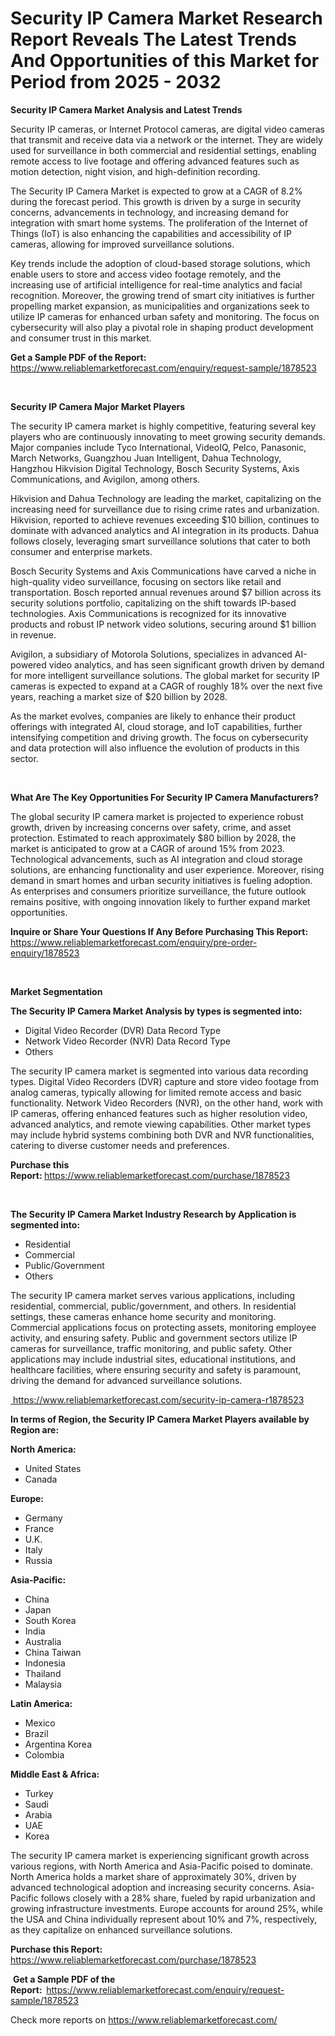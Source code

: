 <p><h1>Security IP Camera Market Research Report Reveals The Latest Trends And Opportunities of this Market for Period from 2025 - 2032</h1></p><p><strong>Security IP Camera Market Analysis and Latest Trends</strong></p>
<p><p>Security IP cameras, or Internet Protocol cameras, are digital video cameras that transmit and receive data via a network or the internet. They are widely used for surveillance in both commercial and residential settings, enabling remote access to live footage and offering advanced features such as motion detection, night vision, and high-definition recording.</p><p>The Security IP Camera Market is expected to grow at a CAGR of 8.2% during the forecast period. This growth is driven by a surge in security concerns, advancements in technology, and increasing demand for integration with smart home systems. The proliferation of the Internet of Things (IoT) is also enhancing the capabilities and accessibility of IP cameras, allowing for improved surveillance solutions.</p><p>Key trends include the adoption of cloud-based storage solutions, which enable users to store and access video footage remotely, and the increasing use of artificial intelligence for real-time analytics and facial recognition. Moreover, the growing trend of smart city initiatives is further propelling market expansion, as municipalities and organizations seek to utilize IP cameras for enhanced urban safety and monitoring. The focus on cybersecurity will also play a pivotal role in shaping product development and consumer trust in this market.</p></p>
<p><strong>Get a Sample PDF of the Report:&nbsp;</strong> <a href="https://www.reliablemarketforecast.com/enquiry/request-sample/1878523?utm_campaign=2875&utm_medium=2&utm_source=Github&utm_content=ia&utm_term=04042025&utm_id=security-ip-camera">https://www.reliablemarketforecast.com/enquiry/request-sample/1878523</a></p>
<p>&nbsp;</p>
<p><strong>Security IP Camera Major Market Players</strong></p>
<p><p>The security IP camera market is highly competitive, featuring several key players who are continuously innovating to meet growing security demands. Major companies include Tyco International, VideoIQ, Pelco, Panasonic, March Networks, Guangzhou Juan Intelligent, Dahua Technology, Hangzhou Hikvision Digital Technology, Bosch Security Systems, Axis Communications, and Avigilon, among others.</p><p>Hikvision and Dahua Technology are leading the market, capitalizing on the increasing need for surveillance due to rising crime rates and urbanization. Hikvision, reported to achieve revenues exceeding $10 billion, continues to dominate with advanced analytics and AI integration in its products. Dahua follows closely, leveraging smart surveillance solutions that cater to both consumer and enterprise markets.</p><p>Bosch Security Systems and Axis Communications have carved a niche in high-quality video surveillance, focusing on sectors like retail and transportation. Bosch reported annual revenues around $7 billion across its security solutions portfolio, capitalizing on the shift towards IP-based technologies. Axis Communications is recognized for its innovative products and robust IP network video solutions, securing around $1 billion in revenue.</p><p>Avigilon, a subsidiary of Motorola Solutions, specializes in advanced AI-powered video analytics, and has seen significant growth driven by demand for more intelligent surveillance solutions. The global market for security IP cameras is expected to expand at a CAGR of roughly 18% over the next five years, reaching a market size of $20 billion by 2028.</p><p>As the market evolves, companies are likely to enhance their product offerings with integrated AI, cloud storage, and IoT capabilities, further intensifying competition and driving growth. The focus on cybersecurity and data protection will also influence the evolution of products in this sector.</p></p>
<p>&nbsp;</p>
<p><strong>What Are The Key Opportunities For Security IP Camera Manufacturers?</strong></p>
<p><p>The global security IP camera market is projected to experience robust growth, driven by increasing concerns over safety, crime, and asset protection. Estimated to reach approximately $80 billion by 2028, the market is anticipated to grow at a CAGR of around 15% from 2023. Technological advancements, such as AI integration and cloud storage solutions, are enhancing functionality and user experience. Moreover, rising demand in smart homes and urban security initiatives is fueling adoption. As enterprises and consumers prioritize surveillance, the future outlook remains positive, with ongoing innovation likely to further expand market opportunities.</p></p>
<p><strong>Inquire or Share Your Questions If Any Before Purchasing This Report:</strong> <a href="https://www.reliablemarketforecast.com/enquiry/pre-order-enquiry/1878523?utm_campaign=2875&utm_medium=2&utm_source=Github&utm_content=ia&utm_term=04042025&utm_id=security-ip-camera">https://www.reliablemarketforecast.com/enquiry/pre-order-enquiry/1878523</a></p>
<p>&nbsp;</p>
<p><strong>Market Segmentation</strong></p>
<p><strong>The Security IP Camera Market Analysis by types is segmented into:</strong></p>
<p><ul><li>Digital Video Recorder (DVR) Data Record Type</li><li>Network Video Recorder (NVR) Data Record Type</li><li>Others</li></ul></p>
<p><p>The security IP camera market is segmented into various data recording types. Digital Video Recorders (DVR) capture and store video footage from analog cameras, typically allowing for limited remote access and basic functionality. Network Video Recorders (NVR), on the other hand, work with IP cameras, offering enhanced features such as higher resolution video, advanced analytics, and remote viewing capabilities. Other market types may include hybrid systems combining both DVR and NVR functionalities, catering to diverse customer needs and preferences.</p></p>
<p><strong>Purchase this Report:&nbsp;</strong><a href="https://www.reliablemarketforecast.com/purchase/1878523?utm_campaign=2875&utm_medium=2&utm_source=Github&utm_content=ia&utm_term=04042025&utm_id=security-ip-camera">https://www.reliablemarketforecast.com/purchase/1878523</a></p>
<p>&nbsp;</p>
<p><strong>The Security IP Camera Market Industry Research by Application is segmented into:</strong></p>
<p><ul><li>Residential</li><li>Commercial</li><li>Public/Government</li><li>Others</li></ul></p>
<p><p>The security IP camera market serves various applications, including residential, commercial, public/government, and others. In residential settings, these cameras enhance home security and monitoring. Commercial applications focus on protecting assets, monitoring employee activity, and ensuring safety. Public and government sectors utilize IP cameras for surveillance, traffic monitoring, and public safety. Other applications may include industrial sites, educational institutions, and healthcare facilities, where ensuring security and safety is paramount, driving the demand for advanced surveillance solutions.</p></p>
<p><a href="https://www.reliablemarketforecast.com/security-ip-camera-r1878523?utm_campaign=2875&utm_medium=2&utm_source=Github&utm_content=ia&utm_term=04042025&utm_id=security-ip-camera">&nbsp;https://www.reliablemarketforecast.com/security-ip-camera-r1878523</a></p>
<p><strong>In terms of Region, the Security IP Camera Market Players available by Region are:</strong></p>
<p>
    <p> <strong> North America: </strong>
        <ul>
            <li>United States</li>
            <li>Canada</li>
        </ul>
        </p> 
    <p> <strong> Europe: </strong>
        <ul>
            <li>Germany</li>
            <li>France</li>
            <li>U.K.</li>
            <li>Italy</li>
            <li>Russia</li>
        </ul>
        </p> 
    <p> <strong> Asia-Pacific: </strong>
        <ul>
            <li>China</li>
            <li>Japan</li>
            <li>South Korea</li>
            <li>India</li>
            <li>Australia</li>
            <li>China Taiwan</li>
            <li>Indonesia</li>
            <li>Thailand</li>
            <li>Malaysia</li>
        </ul>
        </p> 
    <p> <strong> Latin America: </strong>
        <ul>
            <li>Mexico</li>
            <li>Brazil</li>
            <li>Argentina Korea</li>
            <li>Colombia</li>
        </ul>
        </p> 
    <p> <strong> Middle East & Africa: </strong>
        <ul>
            <li>Turkey</li>
            <li>Saudi</li>
            <li>Arabia</li>
            <li>UAE</li>
            <li>Korea</li>
        </ul>
    </p>
    </p>
<p><p>The security IP camera market is experiencing significant growth across various regions, with North America and Asia-Pacific poised to dominate. North America holds a market share of approximately 30%, driven by advanced technological adoption and increasing security concerns. Asia-Pacific follows closely with a 28% share, fueled by rapid urbanization and growing infrastructure investments. Europe accounts for around 25%, while the USA and China individually represent about 10% and 7%, respectively, as they capitalize on enhanced surveillance solutions.</p></p>
<p><strong>Purchase this Report: </strong><a href="https://www.reliablemarketforecast.com/purchase/1878523?utm_campaign=2875&utm_medium=2&utm_source=Github&utm_content=ia&utm_term=04042025&utm_id=security-ip-camera">https://www.reliablemarketforecast.com/purchase/1878523</a></p>
<p>&nbsp;<strong>Get a Sample PDF of the Report:&nbsp;&nbsp;</strong><a href="https://www.reliablemarketforecast.com/enquiry/request-sample/1878523?utm_campaign=2875&utm_medium=2&utm_source=Github&utm_content=ia&utm_term=04042025&utm_id=security-ip-camera">https://www.reliablemarketforecast.com/enquiry/request-sample/1878523</a></p>
<p><strong></strong></p>
<p>Check more reports on <a href="https://www.reliablemarketforecast.com/?utm_campaign=2875&utm_medium=2&utm_source=Github&utm_content=ia&utm_term=04042025&utm_id=security-ip-camera">https://www.reliablemarketforecast.com/</a></p>